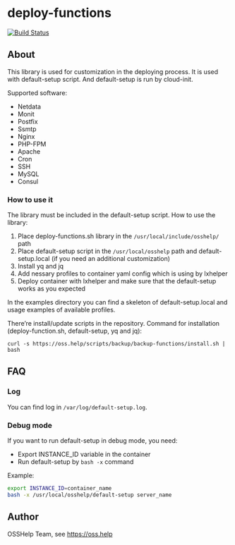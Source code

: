 # deploy-functions

[![Build Status](https://drone.osshelp.ru/api/badges/ansible/deploy-functions/status.svg)](https://drone.osshelp.ru/ansible/deploy-functions)

## About

This library is used for customization in the deploying process. It is used with default-setup script. And default-setup is run by cloud-init.

Supported software:

* Netdata
* Monit
* Postfix
* Ssmtp
* Nginx
* PHP-FPM
* Apache
* Cron
* SSH
* MySQL
* Consul

### How to use it

The library must be included in the default-setup script. How to use the library:

1. Place deploy-functions.sh library in the `/usr/local/include/osshelp/` path
1. Place default-setup script in the `/usr/local/osshelp` path and default-setup.local (if you need an additional customization)
1. Install yq and jq
1. Add nessary profiles to container yaml config which is using by lxhelper
1. Deploy container with lxhelper and make sure that the default-setup works as you expected

In the examples directory you can find a skeleton of default-setup.local and usage examples of available profiles.

There’re install/update scripts in the repository. Command for installation (deploy-function.sh, default-setup, yq and jq):

```shell
curl -s https://oss.help/scripts/backup/backup-functions/install.sh | bash
```

## FAQ

### Log

You can find log in `/var/log/default-setup.log`.

### Debug mode

If you want to run default-setup in debug mode, you need:

* Export INSTANCE_ID variable in the container
* Run default-setup by `bash -x` command

Example:

```bash
export INSTANCE_ID=container_name
bash -x /usr/local/osshelp/default-setup server_name
```

## Author

OSSHelp Team, see <https://oss.help>
